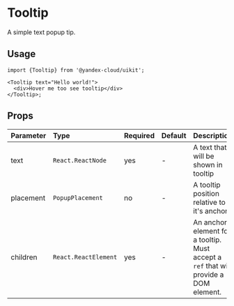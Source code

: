 # Tooltip

A simple text popup tip.

## Usage

```tsx
import {Tooltip} from '@yandex-cloud/uikit';

<Tooltip text="Hello world!">
  <div>Hover me too see tooltip</div>
</Tooltip>;
```

## Props

| Parameter | Type                 | Required | Default | Description                                                                           |
| :-------- | :------------------- | :------- | :------ | ------------------------------------------------------------------------------------- |
| text      | `React.ReactNode`    | yes      | -       | A text that will be shown in tooltip                                                  |
| placement | `PopupPlacement`     | no       | -       | A tooltip position relative to it's anchor                                            |
| children  | `React.ReactElement` | yes      | -       | An anchor element for a tooltip. Must accept a `ref` that will provide a DOM element. |

